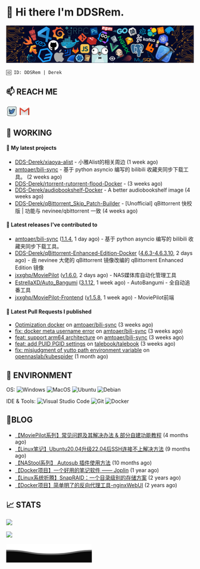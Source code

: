 # 👋 Hi there I'm DDSRem. 

![](https://raw.githubusercontent.com/DDS-Derek/.github/main/profile/assets/header_.png)

```
🆔 ID: DDSRem | Derek
```

## 📫 REACH ME
<p align="left">
<a href="https://twitter.com/ddsrem_derek" target="blank"><img align="center" src="https://raw.githubusercontent.com/DDS-Derek/.github/main/profile/assets/twitter.svg" alt="BEPb" height="30" width="30" /></a>
<a href="mailto:ddstomo@gmail.com" target="blank"><img align="center" src="https://raw.githubusercontent.com/DDS-Derek/.github/main/profile/assets/gmail.svg" alt="Gmail" height="30" width="30" /></a>
</p>

## 💼 WORKING

#### 🌱 My latest projects


- [DDS-Derek/xiaoya-alist](https://github.com/DDS-Derek/xiaoya-alist) - 小雅Alist的相关周边 (1 week ago)
- [amtoaer/bili-sync](https://github.com/amtoaer/bili-sync) - 基于 python asyncio 编写的 bilibili 收藏夹同步下载工具。 (2 weeks ago)
- [DDS-Derek/rtorrent-rutorrent-flood-Docker](https://github.com/DDS-Derek/rtorrent-rutorrent-flood-Docker) -  (3 weeks ago)
- [DDS-Derek/audiobookshelf-Docker](https://github.com/DDS-Derek/audiobookshelf-Docker) - A better audiobookshelf image (4 weeks ago)
- [DDS-Derek/qBittorrent_Skip_Patch-Builder](https://github.com/DDS-Derek/qBittorrent_Skip_Patch-Builder) - [Unofficial] qBittorrent 快校版 | 功能与 nevinee/qbittorrent 一致 (4 weeks ago)

#### 🔭 Latest releases I've contributed to

- [amtoaer/bili-sync](https://github.com/amtoaer/bili-sync) ([1.1.4](https://github.com/amtoaer/bili-sync/releases/tag/1.1.4), 1 day ago) - 基于 python asyncio 编写的 bilibili 收藏夹同步下载工具。
- [DDS-Derek/qBittorrent-Enhanced-Edition-Docker](https://github.com/DDS-Derek/qBittorrent-Enhanced-Edition-Docker) ([4.6.3-4.6.3.10](https://github.com/DDS-Derek/qBittorrent-Enhanced-Edition-Docker/releases/tag/4.6.3-4.6.3.10), 2 days ago) - 由 nevinee 大佬的 qBittorrent 镜像改编的 qBittorrent Enhanced Edition 镜像
- [jxxghp/MoviePilot](https://github.com/jxxghp/MoviePilot) ([v1.6.0](https://github.com/jxxghp/MoviePilot/releases/tag/v1.6.0), 2 days ago) - NAS媒体库自动化管理工具
- [EstrellaXD/Auto_Bangumi](https://github.com/EstrellaXD/Auto_Bangumi) ([3.1.12](https://github.com/EstrellaXD/Auto_Bangumi/releases/tag/3.1.12), 1 week ago) - AutoBangumi - 全自动追番工具
- [jxxghp/MoviePilot-Frontend](https://github.com/jxxghp/MoviePilot-Frontend) ([v1.5.8](https://github.com/jxxghp/MoviePilot-Frontend/releases/tag/v1.5.8), 1 week ago) - MoviePilot前端

#### 🔨 Latest Pull Requests I published

- [Optimization docker](https://github.com/amtoaer/bili-sync/pull/17) on [amtoaer/bili-sync](https://github.com/amtoaer/bili-sync) (3 weeks ago)
- [fix: docker meta username error](https://github.com/amtoaer/bili-sync/pull/16) on [amtoaer/bili-sync](https://github.com/amtoaer/bili-sync) (3 weeks ago)
- [feat: support arm64 architecture](https://github.com/amtoaer/bili-sync/pull/15) on [amtoaer/bili-sync](https://github.com/amtoaer/bili-sync) (3 weeks ago)
- [feat: add PUID PGID settings](https://github.com/talebook/talebook/pull/341) on [talebook/talebook](https://github.com/talebook/talebook) (3 weeks ago)
- [fix: misjudgment of yutto path environment variable](https://github.com/opennaslab/kubespider/pull/387) on [opennaslab/kubespider](https://github.com/opennaslab/kubespider) (1 month ago)

## 🔧 ENVIRONMENT
OS:
![Windows](https://img.shields.io/badge/-Windows-0078D6?style=flat-square&logo=windows&logoColor=white)
![MacOS](https://img.shields.io/badge/-Mac_OS-AAA?style=flat-square&logo=macos&logoColor=white)
![Ubuntu](https://img.shields.io/badge/-Ubuntu-DD4814?style=flat-square&logo=ubuntu&logoColor=white)
![Debian](https://img.shields.io/badge/-Debian-73BA25?style=flat-square&logo=debian&logoColor=white)  

IDE & Tools:
![Visual Studio Code](https://img.shields.io/badge/-Visual_Studio_Code-007ACC?style=flat-square&logo=visual-studio-code&logoColor=white)
![Git](https://img.shields.io/badge/-Git-F05032?style=flat-square&logo=git&logoColor=white)
![Docker](https://img.shields.io/badge/-Docker-2496ed?style=flat-square&logo=Docker&logoColor=white)

## 📜BLOG

- [【MoviePilot系列】常见问题及其解决办法 &amp; 部分自建功能教程](https://blog.ddsrem.com/archives/moviepilot-issue-solution-outorial) (4 months ago)
- [【Linux笔记】Ubuntu20.04升级22.04后SSH连接不上解决方法](https://blog.ddsrem.com/archives/fix-ubuntu2204-ssh) (9 months ago)
- [【NAStool系列】 Autosub 插件使用方法](https://blog.ddsrem.com/archives/nastool-autosub-use-way) (10 months ago)
- [【Docker项目】一个好用的笔记软件 —— Joplin](https://blog.ddsrem.com/archives/joplin) (1 year ago)
- [【Linux系统折腾】SnapRAID：一个目录级别的存储方案](https://blog.ddsrem.com/archives/snapraid) (2 years ago)
- [【Docker项目】简单明了的反向代理工具-nginxWebUI](https://blog.ddsrem.com/archives/nginxwebui) (2 years ago)

## 📈 STATS

![](https://github-readme-stats.vercel.app/api?username=DDSDerek&show_icons=true&theme=radical)

![](https://github-readme-stats.vercel.app/api?username=DDSRem&show_icons=true&theme=dark)

![](https://raw.githubusercontent.com/DDS-Derek/.github/main/profile/assets/Bottom_down.svg)
